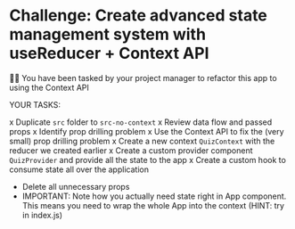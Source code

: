 # Challenge: Create advanced state management system with useReducer + Context API

👨‍💼 You have been tasked by your project manager to refactor this app to using the Context API

YOUR TASKS:

x Duplicate `src` folder to `src-no-context`
x Review data flow and passed props
x Identify prop drilling problem
x Use the Context API to fix the (very small) prop drilling problem
x Create a new context `QuizContext` with the reducer we created earlier
x Create a custom provider component `QuizProvider` and provide all the state to the app
x Create a custom hook to consume state all over the application

- Delete all unnecessary props
- IMPORTANT: Note how you actually need state right in App component. This means you need to wrap the whole App into the context (HINT: try in index.js)
